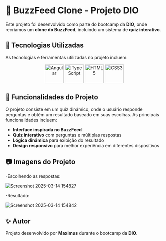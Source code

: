 # 🎯 BuzzFeed Clone - Projeto DIO

Este projeto foi desenvolvido como parte do bootcamp da **DIO**, onde recriamos um **clone do BuzzFeed**, incluindo um sistema de **quiz interativo**.

## 🚀 Tecnologias Utilizadas

As tecnologias e ferramentas utilizadas no projeto incluem:

<p align="center">
  <img src="https://cdn.jsdelivr.net/gh/devicons/devicon/icons/angular/angular-original.svg" alt="Angular" width="60"/>
  <img src="https://cdn.jsdelivr.net/gh/devicons/devicon/icons/typescript/typescript-original.svg" alt="TypeScript" width="60"/>
  <img src="https://cdn.jsdelivr.net/gh/devicons/devicon/icons/html5/html5-original.svg" alt="HTML5" width="60"/>
  <img src="https://cdn.jsdelivr.net/gh/devicons/devicon/icons/css3/css3-original.svg" alt="CSS3" width="60"/>
</p>


## 🎯 Funcionalidades do Projeto

O projeto consiste em um quiz dinâmico, onde o usuário responde perguntas e obtém um resultado baseado em suas escolhas. As principais funcionalidades incluem:

- **Interface inspirada no BuzzFeed**
- **Quiz interativo** com perguntas e múltiplas respostas
- **Lógica dinâmica** para exibição do resultado
- **Design responsivo** para melhor experiência em diferentes dispositivos

## 📷 Imagens do Projeto


-Escolhendo as respostas:

![Screenshot 2025-03-14 154827](https://github.com/user-attachments/assets/f72e8d61-8278-49c6-813e-062d1e1174b0)

-Resultado:

![Screenshot 2025-03-14 154842](https://github.com/user-attachments/assets/1de7eade-7b55-48c9-980d-2994c9163d2a)




## ✨ Autor

Projeto desenvolvido por **Maximus** durante o bootcamp da **DIO**.
